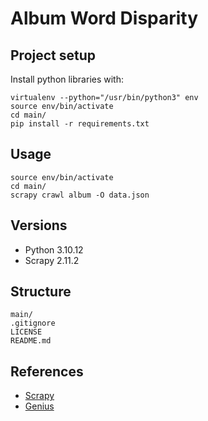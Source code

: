 

# Album Word Disparity


## Project setup

Install python libraries with:

```
virtualenv --python="/usr/bin/python3" env 
source env/bin/activate
cd main/
pip install -r requirements.txt
```

## Usage

```
source env/bin/activate
cd main/
scrapy crawl album -O data.json
```

## Versions

- Python 3.10.12
- Scrapy 2.11.2

## Structure

```
main/
.gitignore
LICENSE
README.md
```

## References

- [Scrapy](https://scrapy.org/)
- [Genius](https://genius.com/)